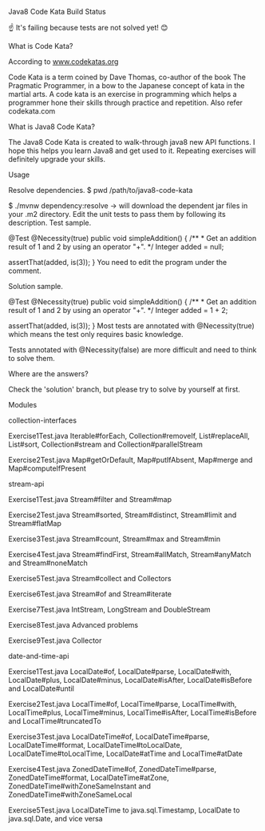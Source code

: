 Java8 Code Kata Build Status

☝ It's failing because tests are not solved yet! :blush:

What is Code Kata?

According to www.codekatas.org

Code Kata is a term coined by Dave Thomas, co-author of the book The Pragmatic Programmer, in a bow to the Japanese concept of kata in the martial arts. A code kata is an exercise in programming which helps a programmer hone their skills through practice and repetition. Also refer codekata.com

What is Java8 Code Kata?

The Java8 Code Kata is created to walk-through java8 new API functions. I hope this helps you learn Java8 and get used to it. Repeating exercises will definitely upgrade your skills.

Usage

Resolve dependencies. $ pwd /path/to/java8-code-kata

$ ./mvnw dependency:resolve -> will download the dependent jar files in your .m2 directory. Edit the unit tests to pass them by following its description. Test sample.

@Test @Necessity(true) public void simpleAddition() { /** * Get an addition result of 1 and 2 by using an operator "+". */ Integer added = null;

assertThat(added, is(3));
} You need to edit the program under the comment.

Solution sample.

@Test @Necessity(true) public void simpleAddition() { /** * Get an addition result of 1 and 2 by using an operator "+". */ Integer added = 1 + 2;

assertThat(added, is(3));
} Most tests are annotated with @Necessity(true) which means the test only requires basic knowledge.

Tests annotated with @Necessity(false) are more difficult and need to think to solve them.

Where are the answers?

Check the 'solution' branch, but please try to solve by yourself at first.

Modules

collection-interfaces

Exercise1Test.java Iterable#forEach, Collection#removeIf, List#replaceAll, List#sort, Collection#stream and Collection#parallelStream

Exercise2Test.java Map#getOrDefault, Map#putIfAbsent, Map#merge and Map#computeIfPresent

stream-api

Exercise1Test.java Stream#filter and Stream#map

Exercise2Test.java Stream#sorted, Stream#distinct, Stream#limit and Stream#flatMap

Exercise3Test.java Stream#count, Stream#max and Stream#min

Exercise4Test.java Stream#findFirst, Stream#allMatch, Stream#anyMatch and Stream#noneMatch

Exercise5Test.java Stream#collect and Collectors

Exercise6Test.java Stream#of and Stream#iterate

Exercise7Test.java IntStream, LongStream and DoubleStream

Exercise8Test.java Advanced problems

Exercise9Test.java Collector

date-and-time-api

Exercise1Test.java LocalDate#of, LocalDate#parse, LocalDate#with, LocalDate#plus, LocalDate#minus, LocalDate#isAfter, LocalDate#isBefore and LocalDate#until

Exercise2Test.java LocalTime#of, LocalTime#parse, LocalTime#with, LocalTime#plus, LocalTime#minus, LocalTime#isAfter, LocalTime#isBefore and LocalTime#truncatedTo

Exercise3Test.java LocalDateTime#of, LocalDateTime#parse, LocalDateTime#format, LocalDateTime#toLocalDate, LocalDateTime#toLocalTime, LocalDate#atTime and LocalTime#atDate

Exercise4Test.java ZonedDateTime#of, ZonedDateTime#parse, ZonedDateTime#format, LocalDateTime#atZone, ZonedDateTime#withZoneSameInstant and ZonedDateTime#withZoneSameLocal

Exercise5Test.java LocalDateTime to java.sql.Timestamp, LocalDate to java.sql.Date, and vice versa
